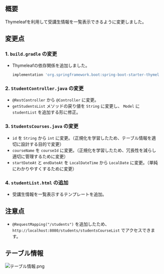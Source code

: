 #

## 概要

Thymeleafを利用して受講生情報を一覧表示できるように変更しました。

## 変更点

### 1. `build.gradle` の変更

- Thymeleafの依存関係を追加しました。
  ```gradle
  implementation 'org.springframework.boot:spring-boot-starter-thymeleaf'
  ```

### 2. `StudentController.java` の変更

- `@RestController` から `@Controller` に変更。
- `getStudentsList` メソッドの戻り値を `String` に変更し、 `Model` に `studentList` を追加する形に修正。

### 3. `StudentsCourses.java` の変更

- `id` を `String` から `int` に変更。（正規化を学習したため、テーブル情報を適切に設計する目的で変更）
- `courseName` を `courseId` に変更。（正規化を学習したため、冗長性を減らし適切に管理するために変更）
- `startDateAt` と `endDateAt` を `LocalDateTime` から `LocalDate` に変更。（単純にわかりやすくするために変更）

### 4. `studentList.html` の追加

- 受講生情報を一覧表示するテンプレートを追加。

## 注意点

- `@RequestMapping("/students")` を追加したため、`http://localhost:8080/students/studentsCourseList`
  でアクセスできます。

## テーブル情報

![テーブル情報.png](../../Users/shiji/OneDrive/%E7%94%BB%E5%83%8F/%E3%82%B9%E3%82%AF%E3%83%AA%E3%83%BC%E3%83%B3%E3%82%B7%E3%83%A7%E3%83%83%E3%83%88/%E3%83%86%E3%83%BC%E3%83%96%E3%83%AB%E6%83%85%E5%A0%B1.png)
